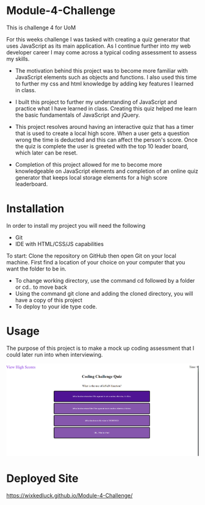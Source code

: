 # Module-4-Challenge
This is challenge 4 for UoM

For this weeks challenge I was tasked with creating a quiz generator that uses JavaScript as its main application. As I continue further into my web developer career I may come across a typical coding assessment to assess my skills. 

- The motivation behind this project was to become more familiar with JavaScript elements such as objects and functions. I also used this time to further my css and html knowledge by adding key features I learned in class.  
 

- I built this project to further my understanding of JavaScript and practice what I have learned in class. Creating this quiz helped me learn the basic fundamentals of JavaScript and jQuery. 

- This project resolves around having an interactive quiz that has a timer that is used to create a local high score. When a user gets a question wrong the time is deducted and this can affect the person's score. Once the quiz is complete the user is greeted with the top 10 leader board, which later can be reset. 

- Completion of this project allowed for me to become more knowledgeable on JavaScript elements and completion of an online quiz generator that keeps local storage elements for a high score leaderboard. 



# Installation
In order to install my project you will need the following

- Git
- IDE with HTML/CSS/JS capabilities 

To start: 
Clone the repository on GitHub then open Git on your local machine. First find a location of your choice on your computer that you want the folder to be in.
- To change working directory, use the command cd followed by a folder or cd.. to move back  
- Using the command git clone and adding the cloned directory, you will have a copy of this project
- To deploy to your ide type code. 

# Usage 
The purpose of this project is to make a mock up coding assessment that I could later run into when interviewing. 


![Challange4](./images/coding%20challenge.PNG)

# Deployed Site 
https://wixkedluck.github.io/Module-4-Challenge/

